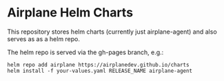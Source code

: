 # Airplane Helm Charts

This repository stores helm charts (currently just airplane-agent) and also serves as as a helm
repo.

The helm repo is served via the gh-pages branch, e.g.:

```
helm repo add airplane https://airplanedev.github.io/charts
helm install -f your-values.yaml RELEASE_NAME airplane-agent
```

